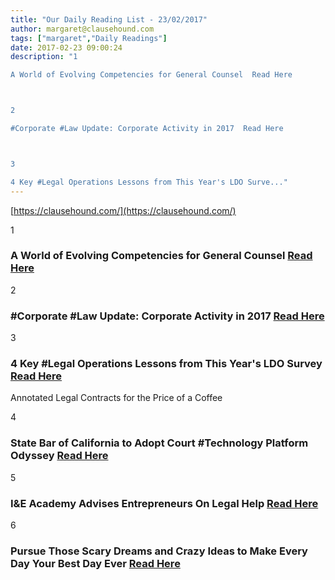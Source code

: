 ```yaml
---
title: "Our Daily Reading List - 23/02/2017"
author: margaret@clausehound.com
tags: ["margaret","Daily Readings"]
date: 2017-02-23 09:00:24
description: "1

A World of Evolving Competencies for General Counsel  Read Here



2

#Corporate #Law Update: Corporate Activity in 2017  Read Here



3

4 Key #Legal Operations Lessons from This Year's LDO Surve..."
---
```


[https://clausehound.com/](https://clausehound.com/)

1

### A World of Evolving Competencies for General Counsel  [Read Here](https://goo.gl/zEgHBo)

2

### #Corporate #Law Update: Corporate Activity in 2017  [Read Here](https://goo.gl/CuCP09)

3

### 4 Key #Legal Operations Lessons from This Year's LDO Survey [Read Here](https://goo.gl/uZaGUC)

Annotated Legal Contracts
for the Price of a Coffee

4

### State Bar of California to Adopt Court #Technology Platform Odyssey [Read Here](https://goo.gl/qSN795)

5

### I&E Academy Advises Entrepreneurs On Legal Help  [Read Here](https://goo.gl/a8lJsy)

6

### Pursue Those Scary Dreams and Crazy Ideas to Make Every Day Your Best Day Ever  [Read Here](https://www.entrepreneur.com/article/272156)